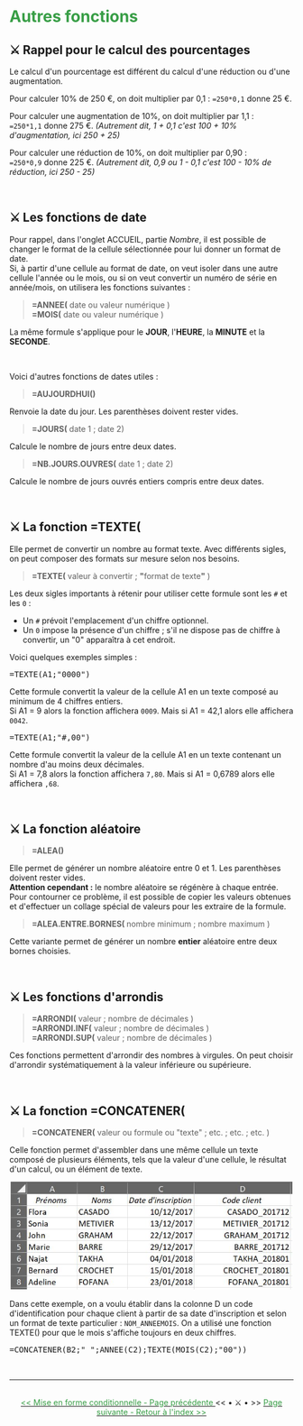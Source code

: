 <h1> <font color="#389E46"> Autres fonctions </font> </h1>

<h2>⚔️ Rappel pour le calcul des pourcentages</h2> 

<p>Le calcul d'un pourcentage est différent du calcul d'une réduction ou d'une augmentation.</p>
<p>Pour calculer 10% de 250 €, on doit multiplier par 0,1 : <code>=250*0,1</code> donne 25 €.</p>
<p>Pour calculer une augmentation de 10%, on doit multiplier par 1,1 : <br>
  <code>=250*1,1</code> donne 275 €. <i>(Autrement dit, 1 + 0,1 c'est 100 + 10% d'augmentation, ici 250 + 25) </i> </p> 
<p>Pour calculer une réduction de 10%, on doit multiplier par 0,90 : <br>
  <code>=250*0,9</code> donne 225 €. <i>(Autrement dit, 0,9 ou 1 - 0,1 c'est 100 - 10% de réduction, ici 250 - 25) </i> </p>

<br>

<h2>⚔️ Les fonctions de date </h2> 

<p>Pour rappel, dans l'onglet ACCUEIL, partie <i>Nombre</i>, il est possible de changer le format de la cellule sélectionnée pour lui donner un format de date.<br>
Si, à partir d'une cellule au format de date, on veut isoler dans une autre cellule l'année ou le mois, ou si on veut convertir un numéro de série en année/mois, on utilisera les fonctions suivantes :</p>

<blockquote> <b>=ANNEE(</b> date ou valeur numérique ) <br>
<b>=MOIS(</b> date ou valeur numérique ) </blockquote>

La même formule s'applique pour le <b>JOUR</b>, l'<b>HEURE</b>, la <b>MINUTE</b> et la <b>SECONDE</b>.

<br>

<p>Voici d'autres fonctions de dates utiles :</p>

<blockquote> <b>=AUJOURDHUI()</b> </blockquote>
<p>Renvoie la date du jour. Les parenthèses doivent rester vides.</p>
<blockquote> <b>=JOURS(</b> date 1 ; date 2) </blockquote>
<p>Calcule le nombre de jours entre deux dates.</p>
<blockquote> <b>=NB.JOURS.OUVRES(</b> date 1 ; date 2) </blockquote>
<p>Calcule le nombre de jours ouvrés entiers compris entre deux dates.</p>

<br>

<h2>⚔️ La fonction =TEXTE( </h2> 

<p>Elle permet de convertir un nombre au format texte. Avec différents sigles, on peut composer des formats sur mesure selon nos besoins. </p>
<blockquote> <b>=TEXTE(</b> valeur à convertir ; <b>"</b>format de texte<b>"</b> ) </blockquote>

<p>Les deux sigles importants à rétenir pour utiliser cette formule sont les <code>#</code> et les <code>0</code> : </p>
<ul>
  <li> Un <code>#</code> prévoit l'emplacement d'un chiffre optionnel. </li>
  <li> Un <code>0</code> impose la présence d'un chiffre ; s'il ne dispose pas de chiffre à convertir, un "0" apparaîtra à cet endroit. </li>
</ul>

<p>Voici quelques exemples simples : </p>

<pre>=TEXTE(A1;"0000")</pre>
<p>Cette formule convertit la valeur de la cellule A1 en un texte composé au minimum de 4 chiffres entiers. <br>
Si A1 = 9 alors la fonction affichera <code>0009</code>. Mais si A1 = 42,1 alors elle affichera <code>0042</code>.</p>
<pre>=TEXTE(A1;"#,00")</pre>
<p>Cette formule convertit la valeur de la cellule A1 en un texte contenant un nombre d'au moins deux décimales. <br>
Si A1 = 7,8 alors la fonction affichera <code>7,80</code>. Mais si A1 = 0,6789 alors elle affichera <code>,68</code>.</p>

<br>

<h2>⚔️ La fonction aléatoire </h2> 

<blockquote> <b>=ALEA() </b> </blockquote>
<p>Elle permet de générer un nombre aléatoire entre 0 et 1. Les parenthèses doivent rester vides. <br>
<b>Attention cependant :</b> le nombre aléatoire se régénère à chaque entrée. Pour contourner ce problème, il est possible de copier les valeurs obtenues et d'effectuer un collage spécial de valeurs pour les extraire de la formule.</p>
<blockquote> <b>=ALEA.ENTRE.BORNES( </b> nombre minimum ; nombre maximum )</blockquote>
<p>Cette variante permet de générer un nombre <b>entier</b> aléatoire entre deux bornes choisies.</p>

<br>

<h2>⚔️ Les fonctions d'arrondis </h2>

<blockquote> <b>=ARRONDI(</b> valeur ; nombre de décimales ) <br>
<b>=ARRONDI.INF(</b> valeur ; nombre de décimales ) <br>
<b>=ARRONDI.SUP(</b> valeur ; nombre de décimales ) <br> </blockquote>

<p>Ces fonctions permettent d'arrondir des nombres à virgules. On peut choisir d'arrondir systématiquement à la valeur inférieure ou supérieure.</p>

<br>

<h2>⚔️ La fonction =CONCATENER( </h2>

<blockquote> <b>=CONCATENER(</b> valeur ou formule ou "texte" ; etc. ; etc. ; etc. ) </blockquote>

<p>Celle fonction permet d'assembler dans une même cellule un texte composé de plusieurs éléments, tels que la valeur d'une cellule, le résultat d'un calcul, ou un élément de texte.</p>

<center> <img width=500 src="images/concat.JPG" alt="Exemple 1" /> </center>
<p>Dans cette exemple, on a voulu établir dans la colonne D un code d'identification pour chaque client à partir de sa date d'inscription et selon un format de texte particulier : <code>NOM_ANNEEMOIS</code>. On a utilisé une fonction TEXTE() pour que le mois s'affiche toujours en deux chiffres.</p>
<pre>=CONCATENER(B2;"_";ANNEE(C2);TEXTE(MOIS(C2);"00"))</pre>

<br>
<hr/>
<br>

<center>  <a href="mise-en-forme-conditionnelle" target="_self" title="Mise en forme conditionnelle"> <font color="#389E46"> << Mise en forme conditionnelle - Page précédente </font> </a> << • ⚔️ • >> 
  <a href="index" target="_self" title="Index"> <font color="#389E46"> Page suivante - Retour à l'index >> </font> </a> </center>
